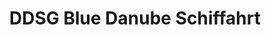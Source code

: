 ---
title: "DDSG Blue Danube Schiffahrt"
url: /krems-an-der-donau/ddsg-blue-danube-schiffahrt/
shop: Reisebüro
---